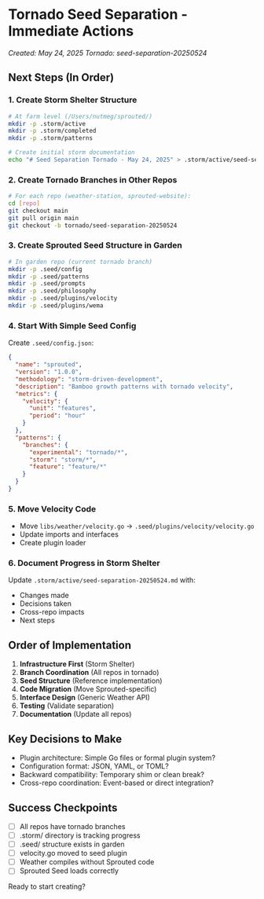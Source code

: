 # Tornado Seed Separation - Immediate Actions

*Created: May 24, 2025*
*Tornado: seed-separation-20250524*

## Next Steps (In Order)

### 1. Create Storm Shelter Structure
```bash
# At farm level (/Users/nutmeg/sprouted/)
mkdir -p .storm/active
mkdir -p .storm/completed
mkdir -p .storm/patterns

# Create initial storm documentation
echo "# Seed Separation Tornado - May 24, 2025" > .storm/active/seed-separation-20250524.md
```

### 2. Create Tornado Branches in Other Repos
```bash
# For each repo (weather-station, sprouted-website):
cd [repo]
git checkout main
git pull origin main
git checkout -b tornado/seed-separation-20250524
```

### 3. Create Sprouted Seed Structure in Garden
```bash
# In garden repo (current tornado branch)
mkdir -p .seed/config
mkdir -p .seed/patterns
mkdir -p .seed/prompts
mkdir -p .seed/philosophy
mkdir -p .seed/plugins/velocity
mkdir -p .seed/plugins/wema
```

### 4. Start With Simple Seed Config
Create `.seed/config.json`:
```json
{
  "name": "sprouted",
  "version": "1.0.0",
  "methodology": "storm-driven-development",
  "description": "Bamboo growth patterns with tornado velocity",
  "metrics": {
    "velocity": {
      "unit": "features",
      "period": "hour"
    }
  },
  "patterns": {
    "branches": {
      "experimental": "tornado/*",
      "storm": "storm/*",
      "feature": "feature/*"
    }
  }
}
```

### 5. Move Velocity Code
- Move `libs/weather/velocity.go` → `.seed/plugins/velocity/velocity.go`
- Update imports and interfaces
- Create plugin loader

### 6. Document Progress in Storm Shelter
Update `.storm/active/seed-separation-20250524.md` with:
- Changes made
- Decisions taken
- Cross-repo impacts
- Next steps

## Order of Implementation

1. **Infrastructure First** (Storm Shelter)
2. **Branch Coordination** (All repos in tornado)
3. **Seed Structure** (Reference implementation)
4. **Code Migration** (Move Sprouted-specific)
5. **Interface Design** (Generic Weather API)
6. **Testing** (Validate separation)
7. **Documentation** (Update all repos)

## Key Decisions to Make

- Plugin architecture: Simple Go files or formal plugin system?
- Configuration format: JSON, YAML, or TOML?
- Backward compatibility: Temporary shim or clean break?
- Cross-repo coordination: Event-based or direct integration?

## Success Checkpoints

- [ ] All repos have tornado branches
- [ ] .storm/ directory is tracking progress
- [ ] .seed/ structure exists in garden
- [ ] velocity.go moved to seed plugin
- [ ] Weather compiles without Sprouted code
- [ ] Sprouted Seed loads correctly

Ready to start creating?